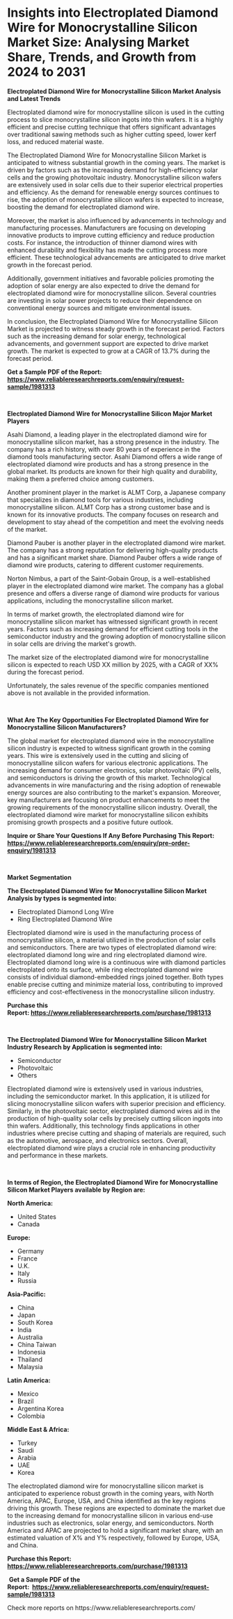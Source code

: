 <p><h1>Insights into Electroplated Diamond Wire for Monocrystalline Silicon Market Size: Analysing Market Share, Trends, and Growth from 2024 to 2031</h1></p><p><strong>Electroplated Diamond Wire for Monocrystalline Silicon Market Analysis and Latest Trends</strong></p>
<p><p>Electroplated diamond wire for monocrystalline silicon is used in the cutting process to slice monocrystalline silicon ingots into thin wafers. It is a highly efficient and precise cutting technique that offers significant advantages over traditional sawing methods such as higher cutting speed, lower kerf loss, and reduced material waste.</p><p>The Electroplated Diamond Wire for Monocrystalline Silicon Market is anticipated to witness substantial growth in the coming years. The market is driven by factors such as the increasing demand for high-efficiency solar cells and the growing photovoltaic industry. Monocrystalline silicon wafers are extensively used in solar cells due to their superior electrical properties and efficiency. As the demand for renewable energy sources continues to rise, the adoption of monocrystalline silicon wafers is expected to increase, boosting the demand for electroplated diamond wire.</p><p>Moreover, the market is also influenced by advancements in technology and manufacturing processes. Manufacturers are focusing on developing innovative products to improve cutting efficiency and reduce production costs. For instance, the introduction of thinner diamond wires with enhanced durability and flexibility has made the cutting process more efficient. These technological advancements are anticipated to drive market growth in the forecast period.</p><p>Additionally, government initiatives and favorable policies promoting the adoption of solar energy are also expected to drive the demand for electroplated diamond wire for monocrystalline silicon. Several countries are investing in solar power projects to reduce their dependence on conventional energy sources and mitigate environmental issues.</p><p>In conclusion, the Electroplated Diamond Wire for Monocrystalline Silicon Market is projected to witness steady growth in the forecast period. Factors such as the increasing demand for solar energy, technological advancements, and government support are expected to drive market growth. The market is expected to grow at a CAGR of 13.7% during the forecast period.</p></p>
<p><strong>Get a Sample PDF of the Report:&nbsp; <a href="https://www.reliableresearchreports.com/enquiry/request-sample/1981313">https://www.reliableresearchreports.com/enquiry/request-sample/1981313</a></strong></p>
<p>&nbsp;</p>
<p><strong>Electroplated Diamond Wire for Monocrystalline Silicon Major Market Players</strong></p>
<p><p>Asahi Diamond, a leading player in the electroplated diamond wire for monocrystalline silicon market, has a strong presence in the industry. The company has a rich history, with over 80 years of experience in the diamond tools manufacturing sector. Asahi Diamond offers a wide range of electroplated diamond wire products and has a strong presence in the global market. Its products are known for their high quality and durability, making them a preferred choice among customers.</p><p>Another prominent player in the market is ALMT Corp, a Japanese company that specializes in diamond tools for various industries, including monocrystalline silicon. ALMT Corp has a strong customer base and is known for its innovative products. The company focuses on research and development to stay ahead of the competition and meet the evolving needs of the market.</p><p>Diamond Pauber is another player in the electroplated diamond wire market. The company has a strong reputation for delivering high-quality products and has a significant market share. Diamond Pauber offers a wide range of diamond wire products, catering to different customer requirements.</p><p>Norton Nimbus, a part of the Saint-Gobain Group, is a well-established player in the electroplated diamond wire market. The company has a global presence and offers a diverse range of diamond wire products for various applications, including the monocrystalline silicon market.</p><p>In terms of market growth, the electroplated diamond wire for monocrystalline silicon market has witnessed significant growth in recent years. Factors such as increasing demand for efficient cutting tools in the semiconductor industry and the growing adoption of monocrystalline silicon in solar cells are driving the market's growth.</p><p>The market size of the electroplated diamond wire for monocrystalline silicon is expected to reach USD XX million by 2025, with a CAGR of XX% during the forecast period. </p><p>Unfortunately, the sales revenue of the specific companies mentioned above is not available in the provided information.</p></p>
<p>&nbsp;</p>
<p><strong>What Are The Key Opportunities For Electroplated Diamond Wire for Monocrystalline Silicon Manufacturers?</strong></p>
<p><p>The global market for electroplated diamond wire in the monocrystalline silicon industry is expected to witness significant growth in the coming years. This wire is extensively used in the cutting and slicing of monocrystalline silicon wafers for various electronic applications. The increasing demand for consumer electronics, solar photovoltaic (PV) cells, and semiconductors is driving the growth of this market. Technological advancements in wire manufacturing and the rising adoption of renewable energy sources are also contributing to the market's expansion. Moreover, key manufacturers are focusing on product enhancements to meet the growing requirements of the monocrystalline silicon industry. Overall, the electroplated diamond wire market for monocrystalline silicon exhibits promising growth prospects and a positive future outlook.</p></p>
<p><strong>Inquire or Share Your Questions If Any Before Purchasing This Report: <a href="https://www.reliableresearchreports.com/enquiry/pre-order-enquiry/1981313">https://www.reliableresearchreports.com/enquiry/pre-order-enquiry/1981313</a></strong></p>
<p>&nbsp;</p>
<p><strong>Market Segmentation</strong></p>
<p><strong>The Electroplated Diamond Wire for Monocrystalline Silicon Market Analysis by types is segmented into:</strong></p>
<p><ul><li>Electroplated Diamond Long Wire</li><li>Ring Electroplated Diamond Wire</li></ul></p>
<p><p>Electroplated diamond wire is used in the manufacturing process of monocrystalline silicon, a material utilized in the production of solar cells and semiconductors. There are two types of electroplated diamond wire: electroplated diamond long wire and ring electroplated diamond wire. Electroplated diamond long wire is a continuous wire with diamond particles electroplated onto its surface, while ring electroplated diamond wire consists of individual diamond-embedded rings joined together. Both types enable precise cutting and minimize material loss, contributing to improved efficiency and cost-effectiveness in the monocrystalline silicon industry.</p></p>
<p><strong>Purchase this Report:&nbsp;<a href="https://www.reliableresearchreports.com/purchase/1981313">https://www.reliableresearchreports.com/purchase/1981313</a></strong></p>
<p>&nbsp;</p>
<p><strong>The Electroplated Diamond Wire for Monocrystalline Silicon Market Industry Research by Application is segmented into:</strong></p>
<p><ul><li>Semiconductor</li><li>Photovoltaic</li><li>Others</li></ul></p>
<p><p>Electroplated diamond wire is extensively used in various industries, including the semiconductor market. In this application, it is utilized for slicing monocrystalline silicon wafers with superior precision and efficiency. Similarly, in the photovoltaic sector, electroplated diamond wires aid in the production of high-quality solar cells by precisely cutting silicon ingots into thin wafers. Additionally, this technology finds applications in other industries where precise cutting and shaping of materials are required, such as the automotive, aerospace, and electronics sectors. Overall, electroplated diamond wire plays a crucial role in enhancing productivity and performance in these markets.</p></p>
<p>&nbsp;</p>
<p><strong>In terms of Region, the Electroplated Diamond Wire for Monocrystalline Silicon Market Players available by Region are:</strong></p>
<p>
    <p> <strong> North America: </strong>
        <ul>
            <li>United States</li>
            <li>Canada</li>
        </ul>
        </p> 
    <p> <strong> Europe: </strong>
        <ul>
            <li>Germany</li>
            <li>France</li>
            <li>U.K.</li>
            <li>Italy</li>
            <li>Russia</li>
        </ul>
        </p> 
    <p> <strong> Asia-Pacific: </strong>
        <ul>
            <li>China</li>
            <li>Japan</li>
            <li>South Korea</li>
            <li>India</li>
            <li>Australia</li>
            <li>China Taiwan</li>
            <li>Indonesia</li>
            <li>Thailand</li>
            <li>Malaysia</li>
        </ul>
        </p> 
    <p> <strong> Latin America: </strong>
        <ul>
            <li>Mexico</li>
            <li>Brazil</li>
            <li>Argentina Korea</li>
            <li>Colombia</li>
        </ul>
        </p> 
    <p> <strong> Middle East & Africa: </strong>
        <ul>
            <li>Turkey</li>
            <li>Saudi</li>
            <li>Arabia</li>
            <li>UAE</li>
            <li>Korea</li>
        </ul>
    </p>
    </p>
<p><p>The electroplated diamond wire for monocrystalline silicon market is anticipated to experience robust growth in the coming years, with North America, APAC, Europe, USA, and China identified as the key regions driving this growth. These regions are expected to dominate the market due to the increasing demand for monocrystalline silicon in various end-use industries such as electronics, solar energy, and semiconductors. North America and APAC are projected to hold a significant market share, with an estimated valuation of X% and Y% respectively, followed by Europe, USA, and China.</p></p>
<p><strong>Purchase this Report: <a href="https://www.reliableresearchreports.com/purchase/1981313">https://www.reliableresearchreports.com/purchase/1981313</a></strong></p>
<p>&nbsp;<strong>Get a Sample PDF of the Report:&nbsp;&nbsp;<a href="https://www.reliableresearchreports.com/enquiry/request-sample/1981313">https://www.reliableresearchreports.com/enquiry/request-sample/1981313</a></strong></p>
<p><strong></strong></p>
<p>Check more reports on https://www.reliableresearchreports.com/</p>